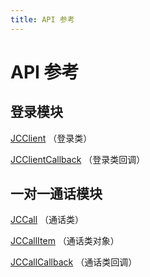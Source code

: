 ```yaml
---
title: API 参考
---
```

# API 参考

## 登录模块

[JCClient](/portal/reference/V2.1/android/com/juphoon/cloud/JCClient.html)
（登录类）

[JCClientCallback](/portal/reference/V2.1/android/com/juphoon/cloud/JCClientCallback.html)
（登录类回调）

## 一对一通话模块

[JCCall](/portal/reference/V2.1/android/com/juphoon/cloud/JCCall.html)
（通话类）

[JCCallItem](/portal/reference/V2.1/android/com/juphoon/cloud/JCCallItem.html)
（通话类对象）

[JCCallCallback](/portal/reference/V2.1/android/com/juphoon/cloud/JCCallCallback.html)
（通话类回调）
